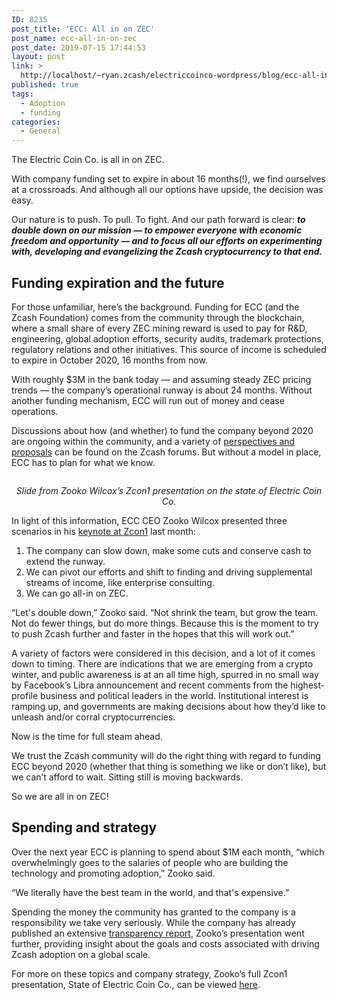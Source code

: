 ```yaml
---
ID: 8235
post_title: 'ECC: All in on ZEC'
post_name: ecc-all-in-on-zec
post_date: 2019-07-15 17:44:53
layout: post
link: >
  http://localhost/~ryan.zcash/electriccoinco-wordpress/blog/ecc-all-in-on-zec/
published: true
tags:
  - Adoption
  - funding
categories:
  - General
---
```

<!-- wp:paragraph -->
<p>The Electric Coin Co. is all in on ZEC.<br></p>
<!-- /wp:paragraph -->

<!-- wp:paragraph -->
<p>With company funding set to expire in about 16 months(!), we find ourselves at a crossroads. And although all our options have upside, the decision was easy.<br></p>
<!-- /wp:paragraph -->

<!-- wp:paragraph -->
<p>Our nature is to push. To pull. To fight. And our path forward is clear: <strong><em>to double down on our mission — to empower everyone with economic freedom and opportunity —&nbsp;and to focus all our efforts on experimenting with, developing and evangelizing the Zcash cryptocurrency to that end.</em></strong></p>
<!-- /wp:paragraph -->

<!-- wp:heading -->
<h2> Funding expiration and the future </h2>
<!-- /wp:heading -->

<!-- wp:paragraph -->
<p>For those unfamiliar, here’s the background. Funding for ECC (and the Zcash Foundation) comes from the community through the blockchain, where a small share of every ZEC mining reward is used to pay for R&amp;D, engineering, global adoption efforts, security audits, trademark protections, regulatory relations and other initiatives. This source of income is scheduled to expire in October 2020, 16 months from now.&nbsp;<br></p>
<!-- /wp:paragraph -->

<!-- wp:paragraph -->
<p>With roughly $3M in the bank today — and assuming steady ZEC pricing trends — the company’s operational runway is about 24 months. Without another funding mechanism, ECC will run out of money and cease operations.<br></p>
<!-- /wp:paragraph -->

<!-- wp:paragraph -->
<p>Discussions about how (and whether) to fund the company beyond 2020 are ongoing within the community, and a variety of <a rel="noreferrer noopener" aria-label=" (opens in a new tab)" href="https://forum.zcashcommunity.com/t/future-of-zcash-dev-funding-megathread-everything-in-one-place/34063" target="_blank">perspectives and proposals</a> can be found on the Zcash forums. But without a model in place, ECC has to plan for what we know.</p>
<!-- /wp:paragraph -->

<!-- wp:image {"id":8241} -->
<figure class="wp-block-image"><img src="https://dev-electriccoinco-wordpress.pantheonsite.io/wp-content/uploads/2019/07/financial-state-2019-1024x584.png" alt="" class="wp-image-8241"/></figure>
<!-- /wp:image -->

<!-- wp:paragraph {"align":"center"} -->
<p style="text-align:center"><em>Slide from Zooko Wilcox’s Zcon1 presentation on the state of Electric Coin Co.</em></p>
<!-- /wp:paragraph -->

<!-- wp:paragraph -->
<p></p>
<!-- /wp:paragraph -->

<!-- wp:paragraph -->
<p>In light of this information, ECC CEO Zooko Wilcox presented three scenarios in his <a href="https://youtu.be/LrcA4vh_uxM" target="_blank" rel="noreferrer noopener" aria-label=" (opens in a new tab)">keynote at Zcon1</a> last month:</p>
<!-- /wp:paragraph -->

<!-- wp:list {"ordered":true} -->
<ol><li>The company can slow down, make some cuts and conserve cash to extend the runway.</li><li>We can pivot our efforts and shift to finding and driving supplemental streams of income, like enterprise consulting.</li><li>We can go all-in on ZEC.</li></ol>
<!-- /wp:list -->

<!-- wp:paragraph -->
<p>“Let's double down,” Zooko said. “Not shrink the team, but grow the team. Not do fewer things, but do more things. Because this is the moment to try to push Zcash further and faster in the hopes that this will work out.”<br></p>
<!-- /wp:paragraph -->

<!-- wp:paragraph -->
<p>A variety of factors were considered in this decision, and a lot of it comes down to timing. There are indications that we are emerging from a crypto winter, and public awareness is at an all time high, spurred in no small way by Facebook’s Libra announcement and recent comments from the highest-profile business and political leaders in the world. Institutional interest is ramping up, and governments are making decisions about how they’d like to unleash and/or corral cryptocurrencies.<br></p>
<!-- /wp:paragraph -->

<!-- wp:paragraph -->
<p>Now is the time for full steam ahead.&nbsp;<br></p>
<!-- /wp:paragraph -->

<!-- wp:paragraph -->
<p>We trust the Zcash community will do the right thing with regard to funding ECC beyond 2020 (whether that thing is something we like or don’t like), but we can’t afford to wait. Sitting still is moving backwards.<br></p>
<!-- /wp:paragraph -->

<!-- wp:paragraph -->
<p>So we are all in on ZEC!</p>
<!-- /wp:paragraph -->

<!-- wp:heading -->
<h2> Spending and strategy </h2>
<!-- /wp:heading -->

<!-- wp:paragraph -->
<p>Over the next year ECC is planning to spend about $1M each month, “which overwhelmingly goes to the salaries of people who are building the technology and promoting adoption,” Zooko said.<br></p>
<!-- /wp:paragraph -->

<!-- wp:paragraph -->
<p>“We literally have the best team in the world, and that's expensive.”<br></p>
<!-- /wp:paragraph -->

<!-- wp:paragraph -->
<p>Spending the money the community has granted to the company is a responsibility we take very seriously. While the company has already published an extensive <a href="https://dev-electriccoinco-wordpress.pantheonsite.io/blog/electric-coin-company-q2-2019-transparency-report/">transparency report</a>, Zooko’s presentation went further, providing insight about the goals and costs associated with driving Zcash adoption on a global scale.</p>
<!-- /wp:paragraph -->

<!-- wp:paragraph -->
<p></p>
<!-- /wp:paragraph -->

<!-- wp:paragraph -->
<p>For more on these topics and company strategy, Zooko’s full Zcon1 presentation, State of Electric Coin Co., can be viewed <a href="https://www.youtube.com/watch?v=LrcA4vh_uxM&amp;feature=youtu.be" target="_blank" rel="noreferrer noopener" aria-label=" (opens in a new tab)">here</a>.<br></p>
<!-- /wp:paragraph -->